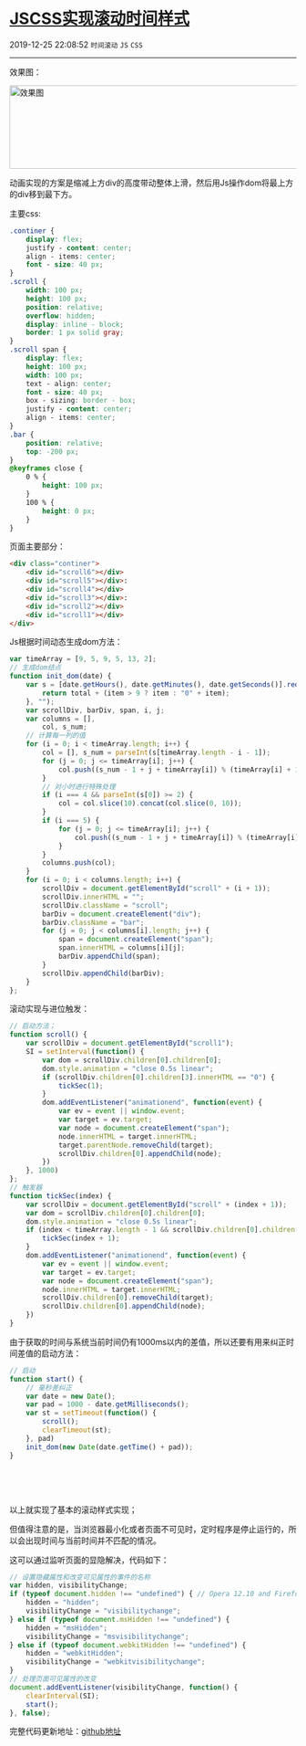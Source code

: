 # [JSCSS实现滚动时间样式](https://blog.csdn.net/woaidouya123/article/details/103706264)
2019-12-25 22:08:52 `时间滚动` `JS` `CSS`

---
<p>效果图：</p> 
<p><img alt="效果图" class="has" height="146" src="https://img-blog.csdnimg.cn/20191225214425130.gif" width="637"></p> 
<p>动画实现的方案是缩减上方div的高度带动整体上滑，然后用Js操作dom将最上方的div移到最下方。</p> 
<p>主要css:</p> 

```css
.continer {
    display: flex;
    justify - content: center;
    align - items: center;
    font - size: 40 px;
}
.scroll {
    width: 100 px;
    height: 100 px;
    position: relative;
    overflow: hidden;
    display: inline - block;
    border: 1 px solid gray;
}
.scroll span {
    display: flex;
    height: 100 px;
    width: 100 px;
    text - align: center;
    font - size: 40 px;
    box - sizing: border - box;
    justify - content: center;
    align - items: center;
}
.bar {
    position: relative;
    top: -200 px;
}
@keyframes close {
    0 % {
        height: 100 px;
    }
    100 % {
        height: 0 px;
    }
}
``` 
<p>页面主要部分：</p> 

```html
<div class="continer">
    <div id="scroll6"></div>
    <div id="scroll5"></div>:
    <div id="scroll4"></div>
    <div id="scroll3"></div>:
    <div id="scroll2"></div>
    <div id="scroll1"></div>
</div>
``` 
<p>Js根据时间动态生成dom方法：</p> 

```javascript
var timeArray = [9, 5, 9, 5, 13, 2];
// 生成dom结点
function init_dom(date) {
    var s = [date.getHours(), date.getMinutes(), date.getSeconds()].reduce(function(total, item) {
        return total + (item > 9 ? item : "0" + item);
    }, "");
    var scrollDiv, barDiv, span, i, j;
    var columns = [],
        col, s_num;
    // 计算每一列的值
    for (i = 0; i < timeArray.length; i++) {
        col = [], s_num = parseInt(s[timeArray.length - i - 1]);
        for (j = 0; j <= timeArray[i]; j++) {
            col.push((s_num - 1 + j + timeArray[i]) % (timeArray[i] + 1) % 10);
        }
        // 对小时进行特殊处理
        if (i === 4 && parseInt(s[0]) >= 2) {
            col = col.slice(10).concat(col.slice(0, 10));
        }
        if (i === 5) {
            for (j = 0; j <= timeArray[i]; j++) {
                col.push((s_num - 1 + j + timeArray[i]) % (timeArray[i] + 1));
            }
        }
        columns.push(col);
    }
    for (i = 0; i < columns.length; i++) {
        scrollDiv = document.getElementById("scroll" + (i + 1));
        scrollDiv.innerHTML = "";
        scrollDiv.className = "scroll";
        barDiv = document.createElement("div");
        barDiv.className = "bar";
        for (j = 0; j < columns[i].length; j++) {
            span = document.createElement("span");
            span.innerHTML = columns[i][j];
            barDiv.appendChild(span);
        }
        scrollDiv.appendChild(barDiv);
    }
};
``` 
<p>滚动实现与进位触发：</p> 

```javascript
// 启动方法；
function scroll() {
    var scrollDiv = document.getElementById("scroll1");
    SI = setInterval(function() {
        var dom = scrollDiv.children[0].children[0];
        dom.style.animation = "close 0.5s linear";
        if (scrollDiv.children[0].children[3].innerHTML == "0") {
            tickSec(1);
        }
        dom.addEventListener("animationend", function(event) {
            var ev = event || window.event;
            var target = ev.target;
            var node = document.createElement("span");
            node.innerHTML = target.innerHTML;
            target.parentNode.removeChild(target);
            scrollDiv.children[0].appendChild(node);
        })
    }, 1000)
};
// 触发器
function tickSec(index) {
    var scrollDiv = document.getElementById("scroll" + (index + 1));
    var dom = scrollDiv.children[0].children[0];
    dom.style.animation = "close 0.5s linear";
    if (index < timeArray.length - 1 && scrollDiv.children[0].children[3].innerHTML == "0") {
        tickSec(index + 1);
    }
    dom.addEventListener("animationend", function(event) {
        var ev = event || window.event;
        var target = ev.target;
        var node = document.createElement("span");
        node.innerHTML = target.innerHTML;
        scrollDiv.children[0].removeChild(target);
        scrollDiv.children[0].appendChild(node);
    })
}
``` 
<p>由于获取的时间与系统当前时间仍有1000ms以内的差值，所以还要有用来纠正时间差值的启动方法：</p> 

```javascript
// 启动
function start() {
    // 毫秒差纠正
    var date = new Date();
    var pad = 1000 - date.getMilliseconds();
    var st = setTimeout(function() {
        scroll();
        clearTimeout(st);
    }, pad)
    init_dom(new Date(date.getTime() + pad));
}
``` 
<p>&nbsp;</p> 
<p>&nbsp;</p> 
<p>以上就实现了基本的滚动样式实现；</p> 
<p>但值得注意的是，当浏览器最小化或者页面不可见时，定时程序是停止运行的，所以会出现时间与当前时间并不匹配的情况。</p> 
<p>这可以通过监听页面的显隐解决，代码如下：</p> 

```javascript
// 设置隐藏属性和改变可见属性的事件的名称
var hidden, visibilityChange;
if (typeof document.hidden !== "undefined") { // Opera 12.10 and Firefox 18 and later support 
    hidden = "hidden";
    visibilityChange = "visibilitychange";
} else if (typeof document.msHidden !== "undefined") {
    hidden = "msHidden";
    visibilityChange = "msvisibilitychange";
} else if (typeof document.webkitHidden !== "undefined") {
    hidden = "webkitHidden";
    visibilityChange = "webkitvisibilitychange";
}
// 处理页面可见属性的改变
document.addEventListener(visibilityChange, function() {
    clearInterval(SI);
    start();
}, false);
``` 
<p>完整代码更新地址：<a href="https://github.com/woaidouya123/cssLib/blob/master/src/cssDemo/scrollTime.html">github地址</a></p>
